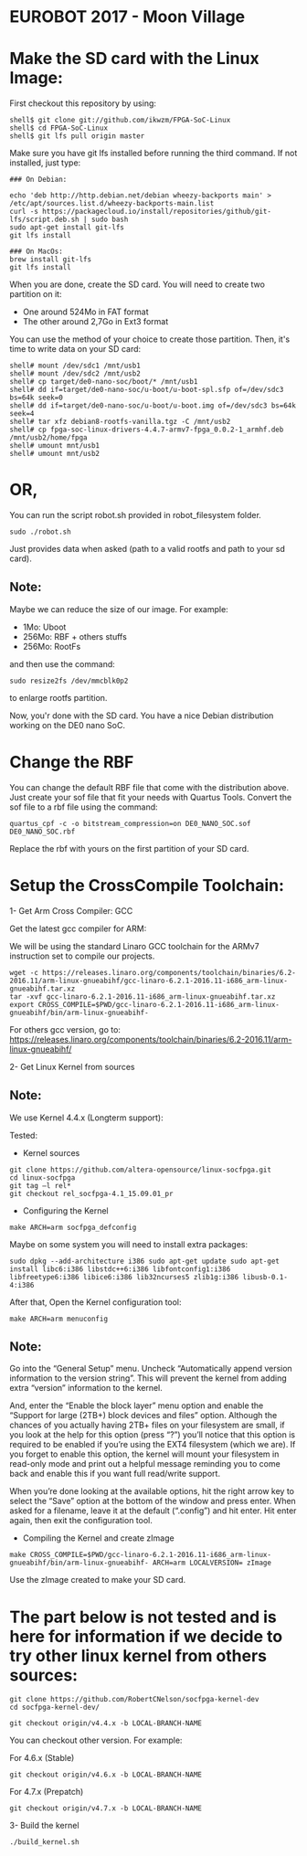 EUROBOT 2017 - Moon Village
====

Make the SD card with the Linux Image:
===

First checkout this repository by using:

```
shell$ git clone git://github.com/ikwzm/FPGA-SoC-Linux
shell$ cd FPGA-SoC-Linux
shell$ git lfs pull origin master
```

Make sure you have git lfs installed before running the third command.
If not installed, just type:
```
### On Debian:

echo 'deb http://http.debian.net/debian wheezy-backports main' > /etc/apt/sources.list.d/wheezy-backports-main.list
curl -s https://packagecloud.io/install/repositories/github/git-lfs/script.deb.sh | sudo bash
sudo apt-get install git-lfs
git lfs install

### On MacOs:
brew install git-lfs
git lfs install
```

When you are done, create the SD card. You will need to create two partition on it:
  * One around 524Mo in FAT format
  * The other around 2,7Go in Ext3 format

You can use the method of your choice to create those partition.
Then, it's time to write data on your SD card:

```
shell# mount /dev/sdc1 /mnt/usb1
shell# mount /dev/sdc2 /mnt/usb2
shell# cp target/de0-nano-soc/boot/* /mnt/usb1
shell# dd if=target/de0-nano-soc/u-boot/u-boot-spl.sfp of=/dev/sdc3 bs=64k seek=0
shell# dd if=target/de0-nano-soc/u-boot/u-boot.img of=/dev/sdc3 bs=64k seek=4
shell# tar xfz debian8-rootfs-vanilla.tgz -C /mnt/usb2
shell# cp fpga-soc-linux-drivers-4.4.7-armv7-fpga_0.0.2-1_armhf.deb /mnt/usb2/home/fpga
shell# umount mnt/usb1
shell# umount mnt/usb2
```

OR,
==

You can run the script robot.sh provided in robot_filesystem folder.

```
sudo ./robot.sh
```

Just provides data when asked (path to a valid rootfs and path to your sd card).

Note:
---
Maybe we can reduce the size of our image. For example:
  * 1Mo: Uboot
  * 256Mo: RBF + others stuffs
  * 256Mo: RootFs

and then use the command:
```
sudo resize2fs /dev/mmcblk0p2

```

to enlarge rootfs partition.

Now, you'r done with the SD card. You have a nice Debian distribution working on the DE0 nano SoC.

Change the RBF
===
You can change the default RBF file that come with the distribution above.
Just create your sof file that fit your needs with Quartus Tools.
Convert the sof file to a rbf file using the command:
```
quartus_cpf -c -o bitstream_compression=on DE0_NANO_SOC.sof DE0_NANO_SOC.rbf
```

Replace the rbf with yours on the first partition of your SD card.

Setup the CrossCompile Toolchain:
====

1- Get Arm Cross Compiler: GCC

Get the latest gcc compiler for ARM:

We will be using the standard Linaro GCC toolchain for the ARMv7 instruction set
to compile our projects.

```
wget -c https://releases.linaro.org/components/toolchain/binaries/6.2-2016.11/arm-linux-gnueabihf/gcc-linaro-6.2.1-2016.11-i686_arm-linux-gnueabihf.tar.xz
tar -xvf gcc-linaro-6.2.1-2016.11-i686_arm-linux-gnueabihf.tar.xz
export CROSS_COMPILE=$PWD/gcc-linaro-6.2.1-2016.11-i686_arm-linux-gnueabihf/bin/arm-linux-gnueabihf-
```

For others gcc version, go to:
https://releases.linaro.org/components/toolchain/binaries/6.2-2016.11/arm-linux-gnueabihf/

2- Get Linux Kernel from sources

Note:
---

We use Kernel 4.4.x (Longterm support):

Tested:

  * Kernel sources

```
git clone https://github.com/altera-opensource/linux-socfpga.git
cd linux-socfpga
git tag –l rel*
git checkout rel_socfpga-4.1_15.09.01_pr
```
  * Configuring the Kernel

```
make ARCH=arm socfpga_defconfig
```

Maybe on some system you will need to install extra packages:

```
sudo dpkg --add-architecture i386 sudo apt-get update sudo apt-get install libc6:i386 libstdc++6:i386 libfontconfig1:i386 libfreetype6:i386 libice6:i386 lib32ncurses5 zlib1g:i386 libusb-0.1-4:i386
```

After that, Open the Kernel configuration tool:

```
make ARCH=arm menuconfig
```


Note:
---

Go into the “General Setup” menu. Uncheck “Automatically append version information to the version string”. This will prevent the kernel from adding extra “version” information to the kernel.

And, enter the “Enable the block layer” menu option and enable the “Support for large (2TB+) block devices and files” option. Although the chances of you actually having 2TB+ files on your filesystem are small, if you look at the help for this option (press “?”) you’ll notice that this option is required to be enabled if you’re using the EXT4 filesystem (which we are). If you forget to enable this option, the kernel will mount your filesystem in read-only mode and print out a helpful message reminding you to come back and enable this if you want full read/write support.

When you’re done looking at the available options, hit the right arrow key to select the “Save” option at the bottom of the window and press enter. When asked for a filename, leave it at the default (“.config”) and hit enter. Hit enter again, then exit the configuration tool.

  * Compiling the Kernel and create zImage

```
make CROSS_COMPILE=$PWD/gcc-linaro-6.2.1-2016.11-i686_arm-linux-gnueabihf/bin/arm-linux-gnueabihf- ARCH=arm LOCALVERSION= zImage
```

Use the zImage created to make your SD card.

The part below is not tested and is here for information if we decide to try other linux kernel from others sources:
==

```
git clone https://github.com/RobertCNelson/socfpga-kernel-dev
cd socfpga-kernel-dev/

git checkout origin/v4.4.x -b LOCAL-BRANCH-NAME
```

You can checkout other version. For example:

For 4.6.x (Stable)

```
git checkout origin/v4.6.x -b LOCAL-BRANCH-NAME
```

For 4.7.x (Prepatch)

```
git checkout origin/v4.7.x -b LOCAL-BRANCH-NAME
```

3- Build the kernel

```
./build_kernel.sh
```
